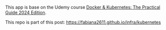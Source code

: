 This app is base on the Udemy course [Docker & Kubernetes: The Practical Guide 2024 Edition](https://www.udemy.com/course/docker-kubernetes-the-practical-guide/?couponCode=LETSLEARNNOWPP).

This repo is part of this post: https://fabiana2611.github.io/infra/kubernetes